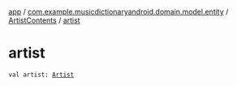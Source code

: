[app](../../index.md) / [com.example.musicdictionaryandroid.domain.model.entity](../index.md) / [ArtistContents](index.md) / [artist](./artist.md)

# artist

`val artist: `[`Artist`](../-artist/index.md)
